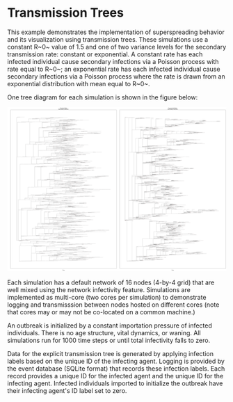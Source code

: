 # Transmission Trees

This example demonstrates the implementation of superspreading behavior and its visualization using transmission trees. These simulations use a constant R~0~ value of 1.5 and one of two variance levels for the secondary transmission rate: constant or exponential. A constant rate has each infected individual cause secondary infections via a Poisson process with rate equal to R~0~; an exponential rate has each infected individual cause secondary infections via a Poisson process where the rate is drawn from an exponential distribution with mean equal to R~0~.

One tree diagram for each simulation is shown in the figure below:

![Figure 1: Transmission trees](figures/ref_track_transtree.png)

Each simulation has a default network of 16 nodes (4-by-4 grid) that are well mixed using the network infectivity feature. Simulations are implemented as multi-core (two cores per simulation) to demonstrate logging and transmisssion between nodes hosted on different cores (note that cores may or may not be co-located on a common machine.)

An outbreak is initialized by a constant importation pressure of infected individuals. There is no age structure, vital dynamics, or waning. All simulations run for 1000 time steps or until total infectivity falls to zero.

Data for the explicit transmission tree is generated by applying infection labels based on the unique ID of the infecting agent. Logging is provided by the event database (SQLite format) that records these infection labels. Each record provides a unique ID for the infected agent and the unique ID for the infecting agent. Infected individuals imported to initialize the outbreak have their infecting agent's ID label set to zero.
